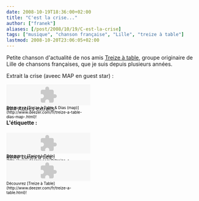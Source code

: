 ```yaml
---
date: 2008-10-19T18:36:00+02:00
title: "C'est la crise..."
author: ["franek"]
aliases: [/post/2008/10/19/C-est-la-crise]
tags: ["musique", "chanson française", "Lille", "treize à table"]
lastmod: 2008-10-20T23:06:05+02:00
---
```

Petite chanson d'actualité de nos amis [Treize à table](http://www.treizeatable.com/index.php), groupe originaire de Lille de chansons françaises, que je suis depuis plusieurs années.

Extrait la crise (aveec MAP en guest star) :

<div style="width:220px;height:55px;"><object height="55" width="220"><param name="movie" value="http://www.deezer.com/embedded/small-widget-v2.swf?idSong=238468&colorBackground=0x555552&textColor1=0xFFFFFF&colorVolume=0x39D1FD&autoplay=0"></param><embed height="55" src="http://www.deezer.com/embedded/small-widget-v2.swf?idSong=238468&colorBackground=0x525252&textColor1=0xFFFFFF&colorVolume=0x39D1FD&autoplay=0" type="application/x-shockwave-flash" width="220"></embed></object>  
<font color="#000000" size="1">Découvrez [Treize à Table &amp; Dias (map)](http://www.deezer.com/fr/treize-a-table-dias-map-.html)!</font></div>### Autres extraits

#### L'étiquette :

<div style="width:220px;height:55px;"><object height="55" width="220"><param name="movie" value="http://www.deezer.com/embedded/small-widget-v2.swf?idSong=222167&colorBackground=0x555552&textColor1=0xFFFFFF&colorVolume=0x39D1FD&autoplay=0"></param><embed height="55" src="http://www.deezer.com/embedded/small-widget-v2.swf?idSong=222167&colorBackground=0x525252&textColor1=0xFFFFFF&colorVolume=0x39D1FD&autoplay=0" type="application/x-shockwave-flash" width="220"></embed></object>  
<font color="#000000" size="1">Découvrez [Treize à Table](http://www.deezer.com/fr/treize-a-table.html)!</font></div>#### Lunes à tics :

<div style="width:220px;height:55px;"><object height="55" width="220"><param name="movie" value="http://www.deezer.com/embedded/small-widget-v2.swf?idSong=222172&colorBackground=0x555552&textColor1=0xFFFFFF&colorVolume=0x39D1FD&autoplay=0"></param><embed height="55" src="http://www.deezer.com/embedded/small-widget-v2.swf?idSong=222172&colorBackground=0x525252&textColor1=0xFFFFFF&colorVolume=0x39D1FD&autoplay=0" type="application/x-shockwave-flash" width="220"></embed></object>  
<font color="#000000" size="1">Découvrez [Treize à Table](http://www.deezer.com/fr/treize-a-table.html)!</font></div>
